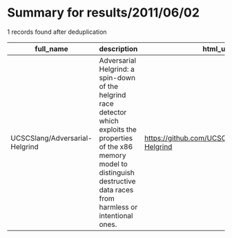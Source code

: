 
# Summary for results/2011/06/02
    
1 records found after deduplication

| full_name | description | html_url | matched_list | matched_count | pushed_at | size | stargazers_count | language | forks_count |
|--------------------------------|------------------------------------------------------------------------------------------------------------------------------------------------------------------------------------------------|---------------------------------------------------|----------------|-----------------|---------------------------|--------|--------------------|------------|---------------|
| UCSCSlang/Adversarial-Helgrind | Adversarial Helgrind: a spin-down of the helgrind race detector which exploits the properties of the x86 memory model to distinguish destructive data races from harmless or intentional ones. | https://github.com/UCSCSlang/Adversarial-Helgrind | ['exploit'] | 1 | 2011-06-02 01:39:50+00:00 | 5880 | 3 | C | 1 |
